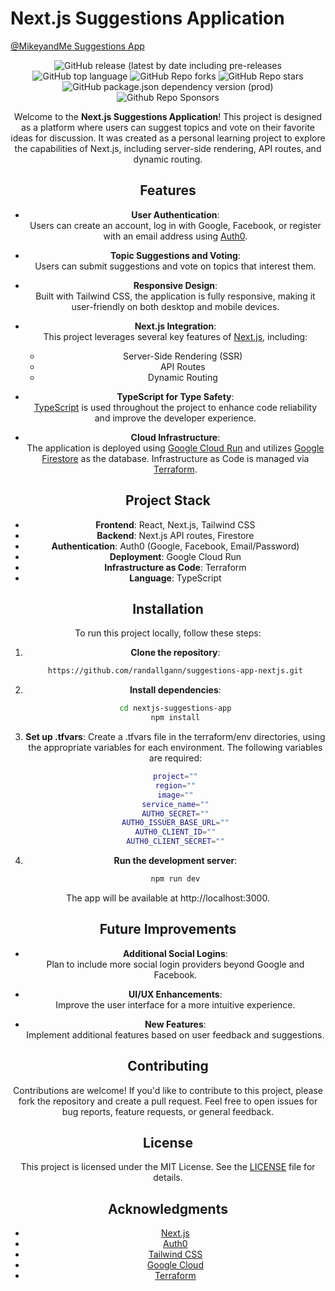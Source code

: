 # Next.js Suggestions Application

[@MikeyandMe Suggestions App](https://mikeyandme-suggestions-service-369553076054.us-central1.run.app)

<div align="center">

<img alt="GitHub release (latest by date including pre-releases" src="https://img.shields.io/github/v/release/randallgann/react-suggestions-template?include_prereleases">

<img alt="GitHub top language" src="https://img.shields.io/github/languages/top/randallgann/react-suggestions-template?style=flat">

<img alt="GitHub Repo forks" src="https://img.shields.io/github/forks/randallgann/react-suggestions-template?style=flat&color=success">

<img alt="GitHub Repo stars" src="https://img.shields.io/github/stars/randallgann/react-suggestions-template?style=flat&color=yellow">

<img alt="GitHub package.json dependency version (prod)" src="https://img.shields.io/github/package-json/dependency-version/randallgann/react-suggestions-template/react?style=flat">

<img alt="Github Repo Sponsors" src="https://img.shields.io/github/sponsors/randallgann?style=flat&color=blueviolet">

Welcome to the **Next.js Suggestions Application**! This project is designed as a platform where users can suggest topics and vote on their favorite ideas for discussion. It was created as a personal learning project to explore the capabilities of Next.js, including server-side rendering, API routes, and dynamic routing.

## Features

- **User Authentication**:  
  Users can create an account, log in with Google, Facebook, or register with an email address using [Auth0](https://auth0.com).
  
- **Topic Suggestions and Voting**:  
  Users can submit suggestions and vote on topics that interest them.

- **Responsive Design**:  
  Built with Tailwind CSS, the application is fully responsive, making it user-friendly on both desktop and mobile devices.

- **Next.js Integration**:  
  This project leverages several key features of [Next.js](https://nextjs.org/), including:
  - Server-Side Rendering (SSR)
  - API Routes
  - Dynamic Routing
  
- **TypeScript for Type Safety**:  
  [TypeScript](https://www.typescriptlang.org/) is used throughout the project to enhance code reliability and improve the developer experience.

- **Cloud Infrastructure**:  
  The application is deployed using [Google Cloud Run](https://cloud.google.com/run) and utilizes [Google Firestore](https://cloud.google.com/firestore) as the database. Infrastructure as Code is managed via [Terraform](https://www.terraform.io/).

## Project Stack

- **Frontend**: React, Next.js, Tailwind CSS
- **Backend**: Next.js API routes, Firestore
- **Authentication**: Auth0 (Google, Facebook, Email/Password)
- **Deployment**: Google Cloud Run
- **Infrastructure as Code**: Terraform
- **Language**: TypeScript

## Installation

To run this project locally, follow these steps:

1. **Clone the repository**:
   ```bash
   https://github.com/randallgann/suggestions-app-nextjs.git
2. **Install dependencies**:
   ```bash
   cd nextjs-suggestions-app
   npm install
   ```
3. **Set up .tfvars**:
    Create a .tfvars file in the terraform/env directories, using the appropriate variables for each environment. The following variables are required:
    ```bash
    project=""
    region=""
    image=""
    service_name=""
    AUTH0_SECRET=""
    AUTH0_ISSUER_BASE_URL=""
    AUTH0_CLIENT_ID=""
    AUTH0_CLIENT_SECRET=""
    ```
4. **Run the development server**:
   ```bash
   npm run dev
   ```

The app will be available at http://localhost:3000.

## Future Improvements

- **Additional Social Logins**:  
  Plan to include more social login providers beyond Google and Facebook.
  
- **UI/UX Enhancements**:  
  Improve the user interface for a more intuitive experience.

- **New Features**:  
  Implement additional features based on user feedback and suggestions.

## Contributing

Contributions are welcome! If you'd like to contribute to this project, please fork the repository and create a pull request. Feel free to open issues for bug reports, feature requests, or general feedback.

## License

This project is licensed under the MIT License. See the [LICENSE](./LICENSE) file for details.

## Acknowledgments

- [Next.js](https://nextjs.org/)
- [Auth0](https://auth0.com/)
- [Tailwind CSS](https://tailwindcss.com/)
- [Google Cloud](https://cloud.google.com/)
- [Terraform](https://www.terraform.io/)


